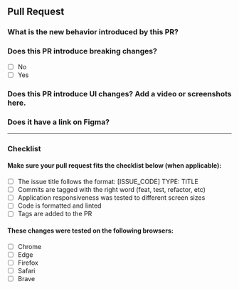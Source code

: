 ## Pull Request

### What is the new behavior introduced by this PR?

### Does this PR introduce breaking changes?

- [ ] No
- [ ] Yes

### Does this PR introduce UI changes? Add a video or screenshots here.

### Does it have a link on Figma?

<hr />

### Checklist

#### Make sure your pull request fits the checklist below (when applicable):

- [ ] The issue title follows the format: [ISSUE_CODE] TYPE: TITLE
- [ ] Commits are tagged with the right word (feat, test, refactor, etc)
- [ ] Application responsiveness was tested to different screen sizes
- [ ] Code is formatted and linted
- [ ] Tags are added to the PR

#### These changes were tested on the following browsers:

- [ ] Chrome
- [ ] Edge
- [ ] Firefox
- [ ] Safari
- [ ] Brave
